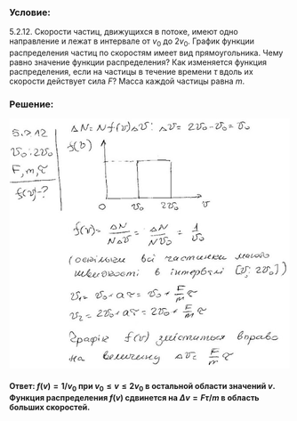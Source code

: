 ###  Условие:

$5.2.12.$ Скорости частиц, движущихся в потоке, имеют одно направление и лежат в интервале от $v_0$ до $2v_0$. График функции распределения частиц по скоростям имеет вид прямоугольника. Чему равно значение функции распределения? Как изменяется функция распределения, если на частицы в течение времени $\tau$ вдоль их скорости действует сила $F$? Масса каждой частицы равна $m$.

###  Решение:

![|640x570, 67%](../../img/5.2.12/1.jpg)

#### Ответ: $f(v)=1/v_0$ при $v_0\leqslant v\leqslant2v_0$ в остальной области значений $v$. Функция распределения $f(v)$ сдвинется на $\Delta v=F\tau/m$ в область больших скоростей.